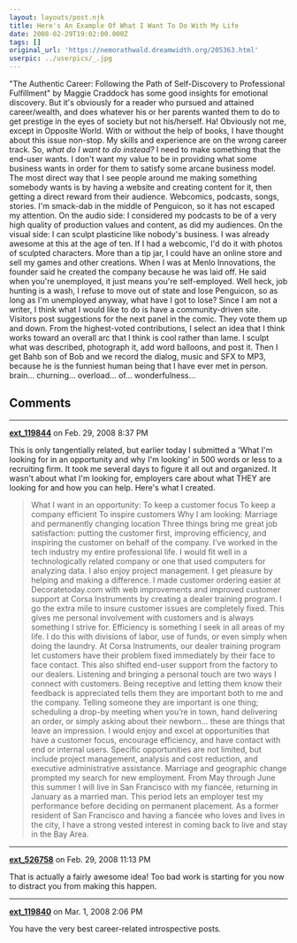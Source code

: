 ```yaml
---
layout: layouts/post.njk
title: Here's An Example Of What I Want To Do With My Life
date: 2008-02-29T19:02:00.000Z
tags: []
original_url: 'https://nemorathwald.dreamwidth.org/205363.html'
userpic: ../userpics/_.jpg
---
```

"The Authentic Career: Following the Path of Self-Discovery to Professional Fulfillment" by Maggie Craddock has some good insights for emotional discovery. But it's obviously for a reader who pursued and attained career/wealth, and does whatever his or her parents wanted them to do to get prestige in the eyes of society but not his/herself. Ha! Obviously not me, except in Opposite World. With or without the help of books, I have thought about this issue non-stop. My skills and experience are on the wrong career track. So, _what do I want to do instead?_ I need to make something that the end-user wants. I don't want my value to be in providing what some business wants in order for them to satisfy some arcane business model. The most direct way that I see people around me making something somebody wants is by having a website and creating content for it, then getting a direct reward from their audience. Webcomics, podcasts, songs, stories. I'm smack-dab in the middle of Penguicon, so it has not escaped my attention. On the audio side: I considered my podcasts to be of a very high quality of production values and content, as did my audiences. On the visual side: I can sculpt plasticine like nobody's business. I was already awesome at this at the age of ten. If I had a webcomic, I'd do it with photos of sculpted characters. More than a tip jar, I could have an online store and sell my games and other creations. When I was at Menlo Innovations, the founder said he created the company because he was laid off. He said when you're unemployed, it just means you're self-employed. Well heck, job hunting is a wash, I refuse to move out of state and lose Penguicon, so as long as I'm unemployed anyway, what have I got to lose? Since I am not a writer, I think what I would like to do is have a community-driven site. Visitors post suggestions for the next panel in the comic. They vote them up and down. From the highest-voted contributions, I select an idea that I think works toward an overall arc that I think is cool rather than lame. I sculpt what was described, photograph it, add word balloons, and post it. Then I get Bahb son of Bob and we record the dialog, music and SFX to MP3, because he is the funniest human being that I have ever met in person. brain... churning... overload... of... wonderfulness...

## Comments

---

**[ext_119844](https://www.dreamwidth.org/users/ext_119844)** on Feb. 29, 2008 8:37 PM

This is only tangentially related, but earlier today I submitted a 'What I'm looking for in an opportunity and why I'm looking' in 500 words or less to a recruiting firm. It took me several days to figure it all out and organized. It wasn't about what I'm looking for, employers care about what THEY are looking for and how you can help. Here's what I created.

> What I want in an opportunity: To keep a customer focus To keep a company efficient To inspire customers Why I am looking: Marriage and permanently changing location Three things bring me great job satisfaction: putting the customer first, improving efficiency, and inspiring the customer on behalf of the company. I’ve worked in the tech industry my entire professional life. I would fit well in a technologically related company or one that used computers for analyzing data. I also enjoy project management. I get pleasure by helping and making a difference. I made customer ordering easier at Decoratetoday.com with web improvements and improved customer support at Corsa Instruments by creating a dealer training program. I go the extra mile to insure customer issues are completely fixed. This gives me personal involvement with customers and is always something I strive for. Efficiency is something I seek in all areas of my life. I do this with divisions of labor, use of funds, or even simply when doing the laundry. At Corsa Instruments, our dealer training program let customers have their problem fixed immediately by their face to face contact. This also shifted end-user support from the factory to our dealers. Listening and bringing a personal touch are two ways I connect with customers. Being receptive and letting them know their feedback is appreciated tells them they are important both to me and the company. Telling someone they are important is one thing; scheduling a drop-by meeting when you’re in town, hand delivering an order, or simply asking about their newborn… these are things that leave an impression. I would enjoy and excel at opportunities that have a customer focus, encourage efficiency, and have contact with end or internal users. Specific opportunities are not limited, but include project management, analysis and cost reduction, and executive administrative assistance. Marriage and geographic change prompted my search for new employment. From May through June this summer I will live in San Francisco with my fiancée, returning in January as a married man. This period lets an employer test my performance before deciding on permanent placement. As a former resident of San Francisco and having a fiancée who loves and lives in the city, I have a strong vested interest in coming back to live and stay in the Bay Area.

---

**[ext_526758](https://www.dreamwidth.org/users/ext_526758)** on Feb. 29, 2008 11:13 PM

That is actually a fairly awesome idea! Too bad work is starting for you now to distract you from making this happen.

---

**[ext_119840](https://www.dreamwidth.org/users/ext_119840)** on Mar. 1, 2008 2:06 PM

You have the very best career-related introspective posts.
